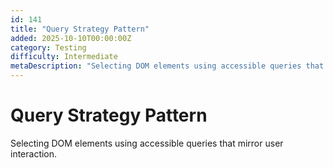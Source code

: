 ```yaml
---
id: 141
title: "Query Strategy Pattern"
added: 2025-10-10T00:00:00Z
category: Testing
difficulty: Intermediate
metaDescription: "Selecting DOM elements using accessible queries that mirror user interaction."
---
```


# Query Strategy Pattern

Selecting DOM elements using accessible queries that mirror user interaction.
